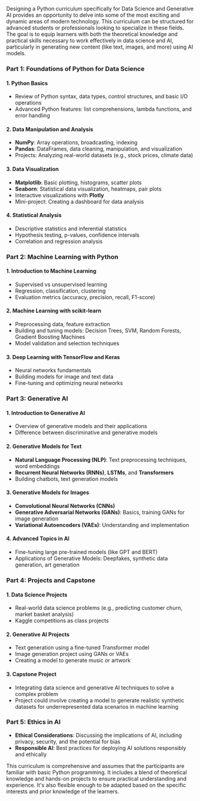 Designing a Python curriculum specifically for Data Science and Generative AI provides an opportunity to delve into some of the most exciting and dynamic areas of modern technology. This curriculum can be structured for advanced students or professionals looking to specialize in these fields. The goal is to equip learners with both the theoretical knowledge and practical skills necessary to work effectively in data science and AI, particularly in generating new content (like text, images, and more) using AI models.

### Part 1: Foundations of Python for Data Science
#### 1. **Python Basics**
   - Review of Python syntax, data types, control structures, and basic I/O operations
   - Advanced Python features: list comprehensions, lambda functions, and error handling

#### 2. **Data Manipulation and Analysis**
   - **NumPy**: Array operations, broadcasting, indexing
   - **Pandas**: DataFrames, data cleaning, manipulation, and visualization
   - Projects: Analyzing real-world datasets (e.g., stock prices, climate data)

#### 3. **Data Visualization**
   - **Matplotlib**: Basic plotting, histograms, scatter plots
   - **Seaborn**: Statistical data visualization, heatmaps, pair plots
   - Interactive visualizations with **Plotly**
   - Mini-project: Creating a dashboard for data analysis

#### 4. **Statistical Analysis**
   - Descriptive statistics and inferential statistics
   - Hypothesis testing, p-values, confidence intervals
   - Correlation and regression analysis

### Part 2: Machine Learning with Python
#### 1. **Introduction to Machine Learning**
   - Supervised vs unsupervised learning
   - Regression, classification, clustering
   - Evaluation metrics (accuracy, precision, recall, F1-score)

#### 2. **Machine Learning with scikit-learn**
   - Preprocessing data, feature extraction
   - Building and tuning models: Decision Trees, SVM, Random Forests, Gradient Boosting Machines
   - Model validation and selection techniques

#### 3. **Deep Learning with TensorFlow and Keras**
   - Neural networks fundamentals
   - Building models for image and text data
   - Fine-tuning and optimizing neural networks

### Part 3: Generative AI
#### 1. **Introduction to Generative AI**
   - Overview of generative models and their applications
   - Difference between discriminative and generative models

#### 2. **Generative Models for Text**
   - **Natural Language Processing (NLP)**: Text preprocessing techniques, word embeddings
   - **Recurrent Neural Networks (RNNs)**, **LSTMs**, and **Transformers**
   - Building chatbots, text generation models

#### 3. **Generative Models for Images**
   - **Convolutional Neural Networks (CNNs)**
   - **Generative Adversarial Networks (GANs)**: Basics, training GANs for image generation
   - **Variational Autoencoders (VAEs)**: Understanding and implementation

#### 4. **Advanced Topics in AI**
   - Fine-tuning large pre-trained models (like GPT and BERT)
   - Applications of Generative Models: Deepfakes, synthetic data generation, art generation

### Part 4: Projects and Capstone
#### 1. **Data Science Projects**
   - Real-world data science problems (e.g., predicting customer churn, market basket analysis)
   - Kaggle competitions as class projects

#### 2. **Generative AI Projects**
   - Text generation using a fine-tuned Transformer model
   - Image generation project using GANs or VAEs
   - Creating a model to generate music or artwork

#### 3. **Capstone Project**
   - Integrating data science and generative AI techniques to solve a complex problem
   - Project could involve creating a model to generate realistic synthetic datasets for underrepresented data scenarios in machine learning

### Part 5: Ethics in AI
- **Ethical Considerations**: Discussing the implications of AI, including privacy, security, and the potential for bias
- **Responsible AI**: Best practices for deploying AI solutions responsibly and ethically

This curriculum is comprehensive and assumes that the participants are familiar with basic Python programming. It includes a blend of theoretical knowledge and hands-on projects to ensure practical understanding and experience. It's also flexible enough to be adapted based on the specific interests and prior knowledge of the learners.